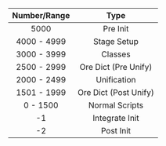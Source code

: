 
| Number/Range      | Type                  |
| :---------------: | :-------------------: |
| 5000              | Pre Init              |
| 4000 - 4999       | Stage Setup           |
| 3000 - 3999       | Classes               |
| 2500 - 2999       | Ore Dict (Pre Unify)  |
| 2000 - 2499       | Unification           |
| 1501 - 1999       | Ore Dict (Post Unify) |
| 0 - 1500          | Normal Scripts        |
| -1                | Integrate Init        |
| -2                | Post Init             | 